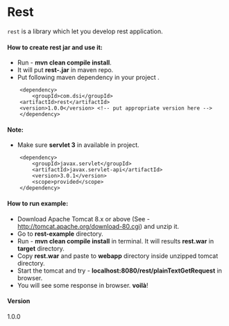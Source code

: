 # Rest
`rest` is a library which let you develop rest application.

#### How to create rest jar and use it:
* Run - **mvn clean compile install**.
* It will put **rest-<version>.jar** in maven repo.
* Put following maven dependency in your project .
```
    <dependency>
        <groupId>com.dsi</groupId>
	<artifactId>rest</artifactId>
	<version>1.0.0</version> <!-- put appropriate version here -->
    </dependency>
```

#### Note:
* Make sure **servlet 3** in available in project.
```
	<dependency>
	    <groupId>javax.servlet</groupId>
	    <artifactId>javax.servlet-api</artifactId>
	    <version>3.0.1</version>
	    <scope>provided</scope>
	</dependency>
```

#### How to run example:
* Download Apache Tomcat 8.x or above (See - http://tomcat.apache.org/download-80.cgi) and unzip it.
* Go to **rest-example** directory.
* Run - **mvn clean compile install** in terminal. It will results **rest.war** in **target** directory.
* Copy **rest.war** and paste to **webapp** directory inside unzipped tomcat directory.
* Start the tomcat and try - **localhost:8080/rest/plainTextGetRequest** in browser.
* You will see some response in browser. **voilà**!

#### Version
1.0.0

